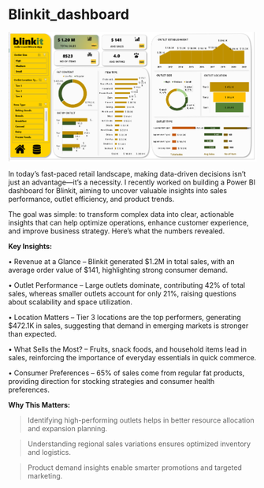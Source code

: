 # Blinkit_dashboard
![dash_board](https://github.com/Firdousrahmani/_blink_it/blob/main/blink%20dasbrd.png)

In today’s fast-paced retail landscape, making data-driven decisions isn’t just an advantage—it’s a necessity. I recently worked on building a Power BI dashboard for Blinkit, aiming to uncover valuable insights into sales performance, outlet efficiency, and product trends.

The goal was simple: to transform complex data into clear, actionable insights that can help optimize operations, enhance customer experience, and improve business strategy. Here’s what the numbers revealed.

**Key Insights:**

• Revenue at a Glance – Blinkit generated $1.2M in total sales, with an average order value of $141, highlighting strong consumer demand.

• Outlet Performance – Large outlets dominate, contributing 42% of total sales, whereas smaller outlets account for only 21%, raising questions about scalability and space utilization.

• Location Matters – Tier 3 locations are the top performers, generating $472.1K in sales, suggesting that demand in emerging markets is stronger than expected.

• What Sells the Most? – Fruits, snack foods, and household items lead in sales, reinforcing the importance of everyday essentials in quick commerce.

• Consumer Preferences – 65% of sales come from regular fat products, providing direction for stocking strategies and consumer health preferences.

**Why This Matters:**

> Identifying high-performing outlets helps in better resource allocation and expansion planning.

> Understanding regional sales variations ensures optimized inventory and logistics.

> Product demand insights enable smarter promotions and targeted marketing.
